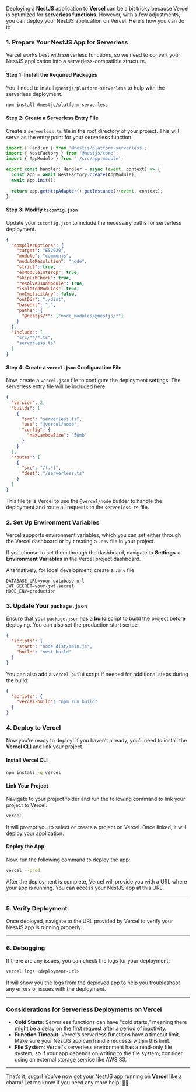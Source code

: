 Deploying a **NestJS** application to **Vercel** can be a bit tricky because Vercel is optimized for **serverless functions**. However, with a few adjustments, you can deploy your NestJS application on Vercel. Here's how you can do it:

### **1. Prepare Your NestJS App for Serverless**

Vercel works best with serverless functions, so we need to convert your NestJS application into a serverless-compatible structure.

#### **Step 1: Install the Required Packages**

You’ll need to install `@nestjs/platform-serverless` to help with the serverless deployment.

```bash
npm install @nestjs/platform-serverless
```

#### **Step 2: Create a Serverless Entry File**

Create a `serverless.ts` file in the root directory of your project. This will serve as the entry point for your serverless function.

```typescript
import { Handler } from '@nestjs/platform-serverless';
import { NestFactory } from '@nestjs/core';
import { AppModule } from './src/app.module';

export const handler: Handler = async (event, context) => {
  const app = await NestFactory.create(AppModule);
  await app.init();
  
  return app.getHttpAdapter().getInstance()(event, context);
};
```

#### **Step 3: Modify `tsconfig.json`**

Update your `tsconfig.json` to include the necessary paths for serverless deployment.

```json
{
  "compilerOptions": {
    "target": "ES2020",
    "module": "commonjs", 
    "moduleResolution": "node",
    "strict": true,
    "esModuleInterop": true,
    "skipLibCheck": true,
    "resolveJsonModule": true,
    "isolatedModules": true,
    "noImplicitAny": false,
    "outDir": "./dist",
    "baseUrl": ".",
    "paths": {
      "@nestjs/*": ["node_modules/@nestjs/*"]
    }
  },
  "include": [
    "src/**/*.ts",
    "serverless.ts"
  ]
}
```

#### **Step 4: Create a `vercel.json` Configuration File**

Now, create a `vercel.json` file to configure the deployment settings. The serverless entry file will be included here.

```json
{
  "version": 2,
  "builds": [
    {
      "src": "serverless.ts",
      "use": "@vercel/node",
      "config": {
        "maxLambdaSize": "50mb"
      }
    }
  ],
  "routes": [
    {
      "src": "/(.*)",
      "dest": "/serverless.ts"
    }
  ]
}
```

This file tells Vercel to use the `@vercel/node` builder to handle the deployment and route all requests to the `serverless.ts` file.

### **2. Set Up Environment Variables**

Vercel supports environment variables, which you can set either through the Vercel dashboard or by creating a `.env` file in your project.

If you choose to set them through the dashboard, navigate to **Settings** > **Environment Variables** in the Vercel project dashboard.

Alternatively, for local development, create a `.env` file:

```
DATABASE_URL=your-database-url
JWT_SECRET=your-jwt-secret
NODE_ENV=production
```

### **3. Update Your `package.json`**

Ensure that your `package.json` has a **build** script to build the project before deploying. You can also set the production start script:

```json
{
  "scripts": {
    "start": "node dist/main.js",
    "build": "nest build"
  }
}
```

You can also add a `vercel-build` script if needed for additional steps during the build:

```json
{
  "scripts": {
    "vercel-build": "npm run build"
  }
}
```

### **4. Deploy to Vercel**

Now you’re ready to deploy! If you haven’t already, you’ll need to install the **Vercel CLI** and link your project.

#### **Install Vercel CLI**

```bash
npm install -g vercel
```

#### **Link Your Project**

Navigate to your project folder and run the following command to link your project to Vercel:

```bash
vercel
```

It will prompt you to select or create a project on Vercel. Once linked, it will deploy your application.

#### **Deploy the App**

Now, run the following command to deploy the app:

```bash
vercel --prod
```

After the deployment is complete, Vercel will provide you with a URL where your app is running. You can access your NestJS app at this URL.

---

### **5. Verify Deployment**

Once deployed, navigate to the URL provided by Vercel to verify your NestJS app is running properly.

---

### **6. Debugging**

If there are any issues, you can check the logs for your deployment:

```bash
vercel logs <deployment-url>
```

It will show you the logs from the deployed app to help you troubleshoot any errors or issues with the deployment.

---

### **Considerations for Serverless Deployments on Vercel**

- **Cold Starts**: Serverless functions can have "cold starts," meaning there might be a delay on the first request after a period of inactivity.
- **Function Timeout**: Vercel’s serverless functions have a timeout limit. Make sure your NestJS app can handle requests within this limit.
- **File System**: Vercel's serverless environment has a read-only file system, so if your app depends on writing to the file system, consider using an external storage service like AWS S3.

---

That’s it, sugar! You’ve now got your NestJS app running on **Vercel** like a charm! Let me know if you need any more help! 💖✨
